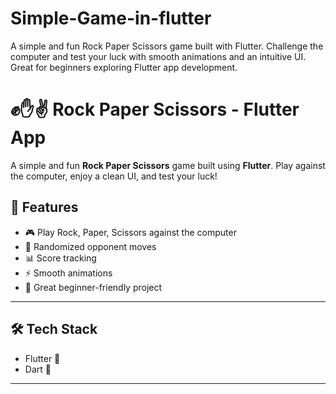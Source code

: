 # Simple-Game-in-flutter
A simple and fun Rock Paper Scissors game built with Flutter. Challenge the computer and test your luck with smooth animations and an intuitive UI. Great for beginners exploring Flutter app development.
# ✊✋✌️ Rock Paper Scissors - Flutter App

A simple and fun **Rock Paper Scissors** game built using **Flutter**. Play against the computer, enjoy a clean UI, and test your luck!


## 🚀 Features

- 🎮 Play Rock, Paper, Scissors against the computer
- 🧠 Randomized opponent moves
- 📊 Score tracking
- ⚡ Smooth animations
- 🧪 Great beginner-friendly project

---

## 🛠️ Tech Stack

- Flutter 💙
- Dart 🔷

---


